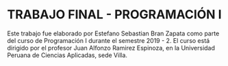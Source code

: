 # TRABAJO FINAL - PROGRAMACIÓN I

Este trabajo fue elaborado por Estefano Sebastian Bran Zapata como parte del curso de Programación I durante el semestre 2019 - 2. El curso está dirigido por el profesor Juan Alfonzo Ramirez Espinoza, en la Universidad Peruana de Ciencias Aplicadas, sede Villa. 

